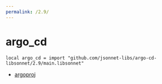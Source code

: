 ```yaml
---
permalink: /2.9/
---
```


# argo_cd

```jsonnet
local argo_cd = import "github.com/jsonnet-libs/argo-cd-libsonnet/2.9/main.libsonnet"
```



* [argoproj](argoproj/index.md)